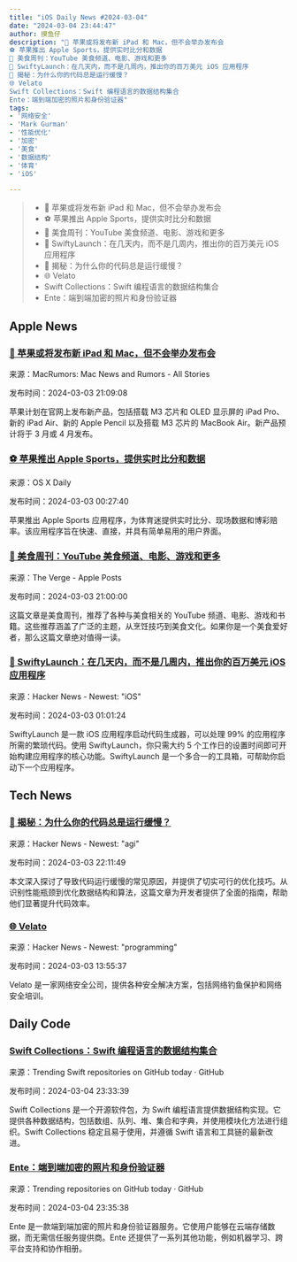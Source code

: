 ```yaml
---
title: "iOS Daily News #2024-03-04"
date: "2024-03-04 23:44:47"
author: 摸鱼仔
description: "🍎 苹果或将发布新 iPad 和 Mac，但不会举办发布会
⚽️ 苹果推出 Apple Sports，提供实时比分和数据
🍔 美食周刊：YouTube 美食频道、电影、游戏和更多
🚀 SwiftyLaunch：在几天内，而不是几周内，推出你的百万美元 iOS 应用程序
🤔 揭秘：为什么你的代码总是运行缓慢？
🌐 Velato
Swift Collections：Swift 编程语言的数据结构集合
Ente：端到端加密的照片和身份验证器"
tags: 
- '网络安全'
- 'Mark Gurman'
- '性能优化'
- '加密'
- '美食'
- '数据结构'
- '体育'
- 'iOS'

---
```


> - 🍎 苹果或将发布新 iPad 和 Mac，但不会举办发布会
> - ⚽️ 苹果推出 Apple Sports，提供实时比分和数据
> - 🍔 美食周刊：YouTube 美食频道、电影、游戏和更多
> - 🚀 SwiftyLaunch：在几天内，而不是几周内，推出你的百万美元 iOS 应用程序
> - 🤔 揭秘：为什么你的代码总是运行缓慢？
> - 🌐 Velato
> - Swift Collections：Swift 编程语言的数据结构集合
> - Ente：端到端加密的照片和身份验证器

## Apple News

### [🍎 苹果或将发布新 iPad 和 Mac，但不会举办发布会](https://www.macrumors.com/2024/03/03/no-apple-event-for-new-ipads-macs-gurman/)

来源：MacRumors: Mac News and Rumors - All Stories

发布时间：2024-03-03 21:09:08

苹果计划在官网上发布新产品，包括搭载 M3 芯片和 OLED 显示屏的 iPad Pro、新的 iPad Air、新的 Apple Pencil 以及搭载 M3 芯片的 MacBook Air。新产品预计将于 3 月或 4 月发布。

### [⚽️ 苹果推出 Apple Sports，提供实时比分和数据](https://osxdaily.com/2024/03/02/apple-sports-offers-real-time-scores-live-stats/)

来源：OS X Daily

发布时间：2024-03-03 00:27:40

苹果推出 Apple Sports 应用程序，为体育迷提供实时比分、现场数据和博彩赔率。该应用程序旨在快速、直接，并具有简单易用的用户界面。

### [🍔 美食周刊：YouTube 美食频道、电影、游戏和更多](https://www.theverge.com/24087968/food-youtube-blogs-recipes-dune-final-fantasy-oneplus-installer-newsletter)

来源：The Verge -  Apple Posts

发布时间：2024-03-03 21:00:00

这篇文章是美食周刊，推荐了各种与美食相关的 YouTube 频道、电影、游戏和书籍。这些推荐涵盖了广泛的主题，从烹饪技巧到美食文化。如果你是一个美食爱好者，那么这篇文章绝对值得一读。

### [🚀 SwiftyLaunch：在几天内，而不是几周内，推出你的百万美元 iOS 应用程序](https://swiftylaun.ch)

来源：Hacker News - Newest: "iOS"

发布时间：2024-03-03 01:01:24

SwiftyLaunch 是一款 iOS 应用程序启动代码生成器，可以处理 99% 的应用程序所需的繁琐代码。使用 SwiftyLaunch，你只需大约 5 个工作日的设置时间即可开始构建应用程序的核心功能。SwiftyLaunch 是一个多合一的工具箱，可帮助你启动下一个应用程序。

## Tech News

### [🤔 揭秘：为什么你的代码总是运行缓慢？](https://drive.google.com/file/d/1xlRDbMUDE41XPzwStAGyAVEP8qA9Tna7/view)

来源：Hacker News - Newest: "agi"

发布时间：2024-03-03 22:11:49

本文深入探讨了导致代码运行缓慢的常见原因，并提供了切实可行的优化技巧。从识别性能瓶颈到优化数据结构和算法，这篇文章为开发者提供了全面的指南，帮助他们显著提升代码效率。

### [🌐 Velato](http://www.velato.net/)

来源：Hacker News - Newest: "programming"

发布时间：2024-03-03 13:55:37

Velato 是一家网络安全公司，提供各种安全解决方案，包括网络钓鱼保护和网络安全培训。

## Daily Code

### [Swift Collections：Swift 编程语言的数据结构集合](https://github.com/apple/swift-collections)

来源：Trending Swift repositories on GitHub today · GitHub

发布时间：2024-03-04 23:33:39

Swift Collections 是一个开源软件包，为 Swift 编程语言提供数据结构实现。它提供各种数据结构，包括数组、队列、堆、集合和字典，并使用模块化方法进行组织。Swift Collections 稳定且易于使用，并遵循 Swift 语言和工具链的最新改进。

### [Ente：端到端加密的照片和身份验证器](https://github.com/ente-io/ente)

来源：Trending repositories on GitHub today · GitHub

发布时间：2024-03-04 23:35:38

Ente 是一款端到端加密的照片和身份验证器服务。它使用户能够在云端存储数据，而无需信任服务提供商。Ente 还提供了一系列其他功能，例如机器学习、跨平台支持和协作相册。
